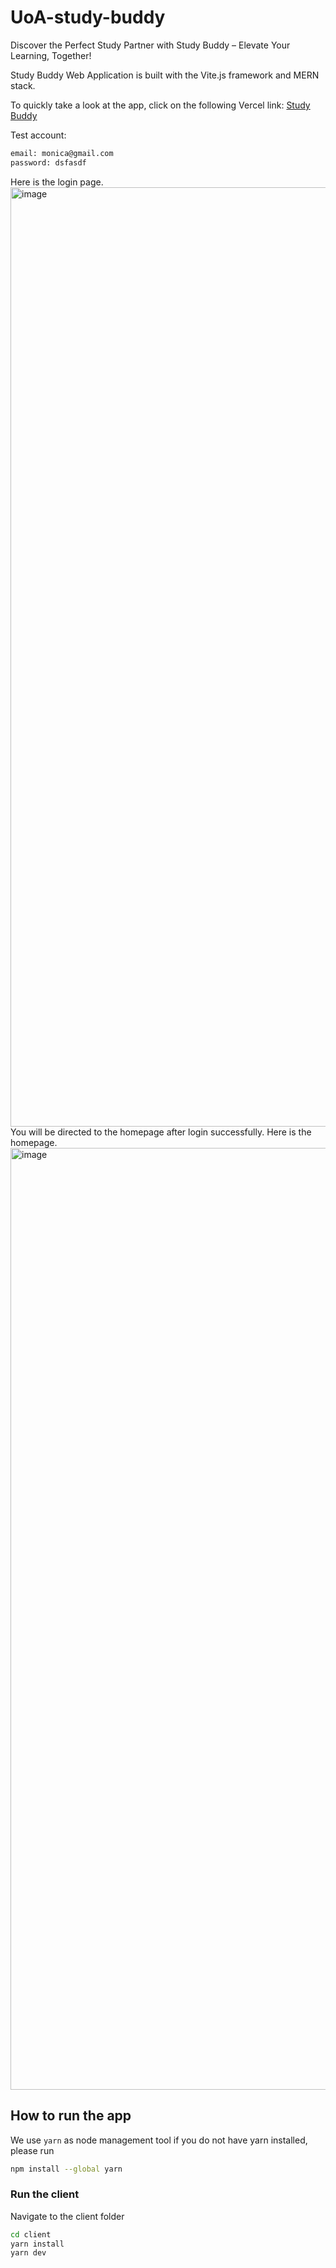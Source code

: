 # UoA-study-buddy
Discover the Perfect Study Partner with Study Buddy – Elevate Your
            Learning, Together!

Study Buddy Web Application is built with the Vite.js framework and MERN stack.

To quickly take a look at the app, click on the following Vercel link: [Study Buddy](https://study-buddy-steel.vercel.app)

Test account:
```bash
email: monica@gmail.com
password: dsfasdf
```
Here is the login page.
<img width="1503" alt="image" src="https://github.com/Monica-Zhang-git/study-buddy/assets/80732580/ffeadde5-f549-45a3-872b-49519f7ab3e8">
You will be directed to the homepage after login successfully. Here is the homepage.
<img width="1507" alt="image" src="https://github.com/Monica-Zhang-git/study-buddy/assets/80732580/8a16a2dd-f837-4000-afe8-34ee58759319">



## How to run the app
We use `yarn` as node management tool
if you do not have yarn installed, please run
```bash
npm install --global yarn
```
### Run the client

Navigate to the client folder

```bash
cd client
yarn install
yarn dev
```
